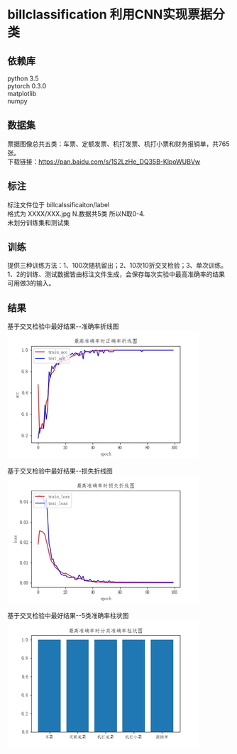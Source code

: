 # billclassification 利用CNN实现票据分类

## 依赖库
python 3.5 <br>
pytorch 0.3.0 <br>
matplotlib <br>
numpy <br>

## 数据集
票据图像总共五类：车票、定额发票、机打发票、机打小票和财务报销单，共765张。 <br>
下载链接：https://pan.baidu.com/s/1S2LzHe_DQ35B-KlpoWUBVw <br>

## 标注
标注文件位于 billcalssificaiton/label <br>
格式为 XXXX/XXX.jpg N.数据共5类 所以N取0-4. <br>
未划分训练集和测试集 <br>

## 训练
提供三种训练方法：1、100次随机留出；2、10次10折交叉检验；3、单次训练。 <br>
1、2的训练、测试数据皆由标注文件生成，会保存每次实验中最高准确率的结果可用做3的输入。 <br>

## 结果
基于交叉检验中最好结果--准确率折线图 <br>
![](https://github.com/zpr1994/billclassification/raw/master/plt/acc.jpg)

基于交叉检验中最好结果--损失折线图 <br>
![](https://github.com/zpr1994/billclassification/raw/master/plt/loss.jpg)

基于交叉检验中最好结果--5类准确率柱状图 <br>
![](https://github.com/zpr1994/billclassification/raw/master/plt/simple_bar.jpg)
